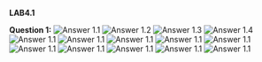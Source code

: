 **LAB4.1**

**Question 1:**
![Answer 1.1](../imgs/lab4.1.2.png)
![Answer 1.2](../imgs/lab4.1.3.2.png)
![Answer 1.3](../imgs/lab4.2.1.png)
![Answer 1.4](../imgs/lab4.2.2.2.png)
![Answer 1.1](../imgs/lab4.2.3.1.png)
![Answer 1.1](../imgs/lab4.2.4.1.png)
![Answer 1.1](../imgs/lab4.2.4.3.png)
![Answer 1.1](../imgs/lab4.2.4.4png.png)
![Answer 1.1](../imgs/lab4.2.21.png)
![Answer 1.1](../imgs/lab4.png)
![Answer 1.1](../imgs/lab4q3.3.png)
![Answer 1.1](../imgs/lab4q3.png)
![Answer 1.1](../imgs/lab4q4.png)
![Answer 1.1](../imgs/lab43.4.png)





